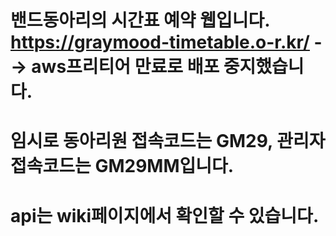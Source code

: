 # 밴드동아리의 시간표 예약 웹입니다. https://graymood-timetable.o-r.kr/ --> aws프리티어 만료로 배포 중지했습니다.

# 임시로 동아리원 접속코드는 GM29, 관리자 접속코드는 GM29MM입니다.

# api는 wiki페이지에서 확인할 수 있습니다.
